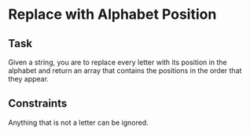 # Replace with Alphabet Position

## Task 
Given a string, you are to replace every letter with its position in the alphabet
and return an array that contains the positions in the order that they appear.

## Constraints
Anything that is not a letter can be ignored.

